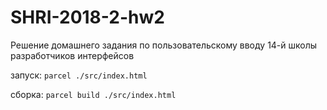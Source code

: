 # SHRI-2018-2-hw2
Решение домашнего задания по пользовательскому вводу 14-й школы разработчиков интерфейсов

запуск: ```parcel ./src/index.html```

сборка: ```parcel build ./src/index.html```
